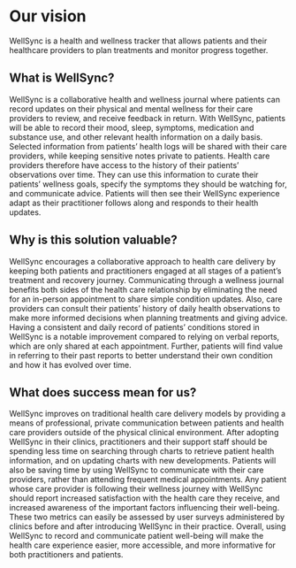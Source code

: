 # Our vision
WellSync is a health and wellness tracker that allows patients and their healthcare providers to plan treatments and monitor progress together.

## What is WellSync?
WellSync is a collaborative health and wellness journal where patients can record updates on their physical and mental wellness for their care providers to review, and receive feedback in return. With WellSync, patients will be able to record their mood, sleep, symptoms, medication and substance use, and other relevant health information on a daily basis. Selected information from patients’ health logs will be shared with their care providers, while keeping sensitive notes private to patients. Health care providers therefore have access to the history of their patients’ observations over time. They can use this information to curate their patients’ wellness goals, specify the symptoms they should be watching for, and communicate advice. Patients will then see their WellSync experience adapt as their practitioner follows along and responds to their health updates.

## Why is this solution valuable?
WellSync encourages a collaborative approach to health care delivery by keeping both patients and practitioners engaged at all stages of a patient’s treatment and recovery journey. Communicating through a wellness journal benefits both sides of the health care relationship by eliminating the need for an in-person appointment to share simple condition updates. Also, care providers can consult their patients’ history of daily health observations to make more informed decisions when planning treatments and giving advice. Having a consistent and daily record of patients’ conditions stored in WellSync is a notable improvement compared to relying on verbal reports, which are only shared at each appointment. Further, patients will find value in referring to their past reports to better understand their own condition and how it has evolved over time.

## What does success mean for us?
WellSync improves on traditional health care delivery models by providing a means of professional, private communication between patients and health care providers outside of the physical clinical environment. After adopting WellSync in their clinics, practitioners and their support staff should be spending less time on searching through charts to retrieve patient health information, and on updating charts with new developments. Patients will also be saving time by using WellSync to communicate with their care providers, rather than attending frequent medical appointments. Any patient whose care provider is following their wellness journey with WellSync should report increased satisfaction with the health care they receive, and increased awareness of the important factors influencing their well-being. These two metrics can easily be assessed by user surveys administered by clinics before and after introducing WellSync in their practice. Overall, using WellSync to record and communicate patient well-being will make the health care experience easier, more accessible, and more informative for both practitioners and patients.